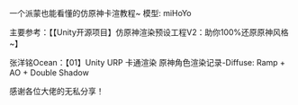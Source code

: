 一个派蒙也能看懂的仿原神卡渲教程~
模型: miHoYo

主要参考：【【Unity开源项目】仿原神渲染预设工程V2：助你100%还原原神风格~】

张洋铭Ocean：【01】Unity URP 卡通渲染 原神角色渲染记录-Diffuse: Ramp + AO + Double Shadow

感谢各位大佬的无私分享！
